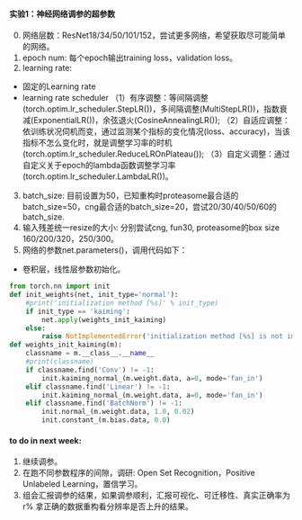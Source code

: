 #### 实验1：神经网络调参的超参数
0. 网络层数：ResNet18/34/50/101/152，尝试更多网络，希望获取尽可能简单的网络。
1. epoch num: 每个epoch输出training loss，validation loss。
2. learning rate: 
- 固定的Learning rate
- learning rate scheduler
（1）有序调整：等间隔调整(torch.optim.lr_scheduler.StepLR())，多间隔调整(MultiStepLR())，指数衰减(ExponentialLR())，余弦退火(CosineAnnealingLR());
（2）自适应调整：依训练状况伺机而变，通过监测某个指标的变化情况(loss、accuracy)，当该指标不怎么变化时，就是调整学习率的时机(torch.optim.lr_scheduler.ReduceLROnPlateau());
（3）自定义调整：通过自定义关于epoch的lambda函数调整学习率(torch.optim.lr_scheduler.LambdaLR())。
3. batch_size: 目前设置为50，已知重构时proteasome最合适的batch_size=50，cng最合适的batch_size=20，尝试20/30/40/50/60的batch_size.
4. 输入残差统一resize的大小: 分别尝试cng, fun30, proteasome的box size 160/200/320，250/300。
5. 网络的参数net.parameters()，调用代码如下：
- 卷积层，线性层参数初始化。
```python
from torch.nn import init
def init_weights(net, init_type='normal'):
    #print('initialization method [%s]' % init_type)
    if init_type == 'kaiming':
        net.apply(weights_init_kaiming)
    else:
        raise NotImplementedError('initialization method [%s] is not implemented' % init_type)
def weights_init_kaiming(m):
    classname = m.__class__.__name__
    #print(classname)
    if classname.find('Conv') != -1:
        init.kaiming_normal_(m.weight.data, a=0, mode='fan_in')
    elif classname.find('Linear') != -1:
        init.kaiming_normal_(m.weight.data, a=0, mode='fan_in')
    elif classname.find('BatchNorm') != -1:
        init.normal_(m.weight.data, 1.0, 0.02)
        init.constant_(m.bias.data, 0.0)
```

#### to do in next week:
1. 继续调参。
2. 在跑不同参数程序的间隙，调研: Open Set Recognition，Positive Unlabeled Learning，置信学习。
3. 组会汇报调参的结果，如果调参顺利，汇报可视化、可迁移性、真实正确率为r% 拿正确的数据重构看分辨率是否上升的结果。